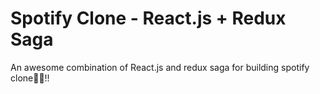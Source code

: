 # Spotify Clone - React.js + Redux Saga
An awesome combination of React.js and redux saga for building spotify clone🚀🚀!!
